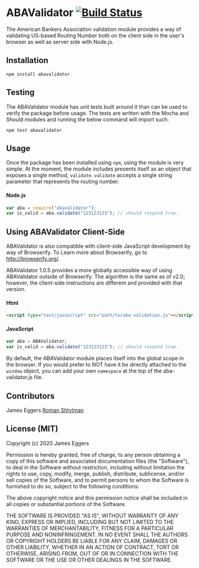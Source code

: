 ABAValidator  [![Build Status](https://travis-ci.com/JamesEggers1/node-ABAValidator.svg?branch=master)](https://travis-ci.com/github/JamesEggers1/node-ABAValidator)
=============

The American Bankers Association validation module provides a way of validating US-based Routing Number both on the client side in the user's browser as well as server side with Node.js.

## Installation ##

    npm install abavalidator

## Testing ##

The ABAValidator module has unit tests built around it than can be used to verify the package before usage.  The tests are written with the Mocha and Should modules and running the below command will import such.  

    npm test abavalidator

## Usage ##

Once the package has been installed using `npm`, using the module is very simple.  At the moment, the module includes presents itself as an object that exposes a single method, `validate`.  `validate` accepts a single string parameter that represents the routing number.

#### Node.js ####

```javascript
var aba = require("abavalidator");
var is_valid = aba.validate("123123123"); // should respond true.
```

## Using ABAValidator Client-Side ##
ABAValidator is also compatible with client-side JavaScript development by way of Browserify. To Learn more about Browserify, go to http://browserify.org/.

ABAValidator 1.0.5 provides a more globally accessible way of using ABAValidator outside of Browserify. The algorithm is the same as of v2.0; however, the client-side instructions are different and provided with that version.


#### Html ####

```html
<script type="text/javascript" src="path/to/aba-validation.js"></script>
```

#### JavaScript ####

```javascript
var aba = ABAValidator;
var is_valid = aba.validate("123123123"); // should respond true.
```

By default, the ABAValidator module places itself into the global scope in the browser.  If you would prefer to NOT have it be directly attached to the `window` object, you can add your own `namespace` at the top of the aba-validator.js file.

## Contributors ##
James Eggers
[Roman Shtylman](https://github.com/shtylman)

## License (MIT) ##

Copyright (c) 2020 James Eggers

Permission is hereby granted, free of charge, to any person obtaining a copy of this software and associated documentation files (the "Software"), to deal in the Software without restriction, including without limitation the rights to use, copy, modify, merge, publish, distribute, sublicense, and/or sell copies of the Software, and to permit persons to whom the Software is furnished to do so, subject to the following conditions:

The above copyright notice and this permission notice shall be included in all copies or substantial portions of the Software.

THE SOFTWARE IS PROVIDED "AS IS", WITHOUT WARRANTY OF ANY KIND, EXPRESS OR IMPLIED, INCLUDING BUT NOT LIMITED TO THE WARRANTIES OF MERCHANTABILITY, FITNESS FOR A PARTICULAR PURPOSE AND NONINFRINGEMENT. IN NO EVENT SHALL THE AUTHORS OR COPYRIGHT HOLDERS BE LIABLE FOR ANY CLAIM, DAMAGES OR OTHER LIABILITY, WHETHER IN AN ACTION OF CONTRACT, TORT OR OTHERWISE, ARISING FROM, OUT OF OR IN CONNECTION WITH THE SOFTWARE OR THE USE OR OTHER DEALINGS IN THE SOFTWARE.